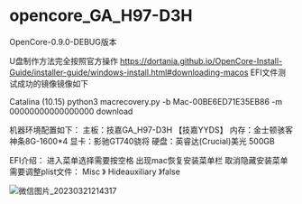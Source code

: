 # opencore_GA_H97-D3H
OpenCore-0.9.0-DEBUG版本

U盘制作方法完全按照官方操作
https://dortania.github.io/OpenCore-Install-Guide/installer-guide/windows-install.html#downloading-macos
EFI文件测试成功的镜像镜像如下

Catalina (10.15)
python3 macrecovery.py -b Mac-00BE6ED71E35EB86 -m 00000000000000000 download

机器环境配置如下：
主板：技嘉GA_H97-D3H 【技嘉YYDS】
内存：金士顿骇客神条8G-1600*4
显卡：影驰GT740骁将
硬盘：英睿达(Crucial)美光 500GB

EFI介绍：
进入菜单选择需要按空格 出现mac恢复安装菜单栏
取消隐藏安装菜单需要调整plist文件： Misc 》 Hideauxiliary 》false

![微信图片_20230321214317](https://user-images.githubusercontent.com/12839049/226625606-4251762c-0458-4cd4-80ca-7fdc58e71b3e.jpg)
